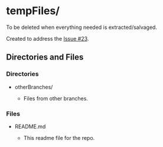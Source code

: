 # tempFiles/

To be deleted when everything needed is extracted/salvaged.

Created to address the [Issue #23](https://github.com/JamieBort/Personal-Dashboard/issues/23).

## Directories and Files

### Directories

- otherBranches/

  - Files from other branches.

### Files

- README.md

  - This readme file for the repo.
